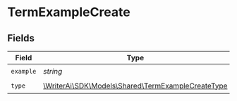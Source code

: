 # TermExampleCreate


## Fields

| Field                                                                                             | Type                                                                                              | Required                                                                                          | Description                                                                                       |
| ------------------------------------------------------------------------------------------------- | ------------------------------------------------------------------------------------------------- | ------------------------------------------------------------------------------------------------- | ------------------------------------------------------------------------------------------------- |
| `example`                                                                                         | *string*                                                                                          | :heavy_check_mark:                                                                                | N/A                                                                                               |
| `type`                                                                                            | [\WriterAi\SDK\Models\Shared\TermExampleCreateType](../../Models/Shared/TermExampleCreateType.md) | :heavy_check_mark:                                                                                | N/A                                                                                               |